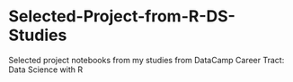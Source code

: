 # Selected-Project-from-R-DS-Studies
Selected project notebooks from my studies from DataCamp Career Tract: Data Science with R
